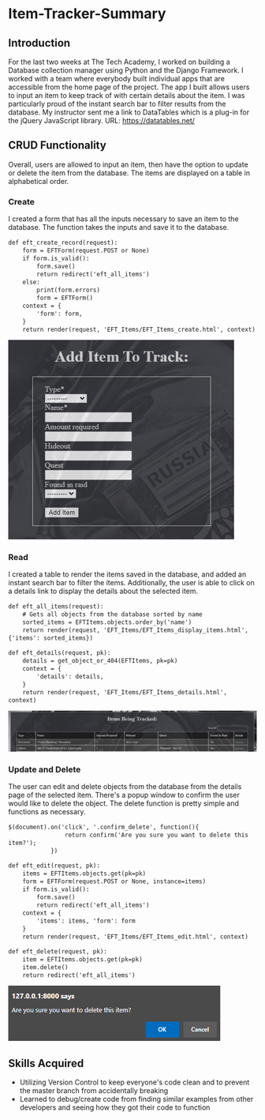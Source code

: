# Item-Tracker-Summary

## Introduction
For the last two weeks at The Tech Academy, I worked on building a Database collection manager using Python and the Django Framework. I worked with a team where everybody built individual apps that are accessible from the home page of the project. The app I built allows users to input an item to keep track of with certain details about the item. I was particularly proud of the instant search bar to filter results from the database. My instructor sent me a link to DataTables which is a plug-in for the jQuery JavaScript library. URL: https://datatables.net/

## CRUD Functionality
Overall, users are allowed to input an item, then have the option to update or delete the item from the database. The items are displayed on a table in alphabetical order.

### Create
I created a form that has all the inputs necessary to save an item to the database. The function takes the inputs and save it to the database.

```
def eft_create_record(request):
    form = EFTForm(request.POST or None)
    if form.is_valid():
        form.save()
        return redirect('eft_all_items')
    else:
        print(form.errors)
        form = EFTForm()
    context = {
        'form': form,
    }
    return render(request, 'EFT_Items/EFT_Items_create.html', context)
```
![Input Form](https://github.com/Borregito22/Item-Tracker-Summary/blob/main/Screenshots/160342.png?raw=true)

### Read
I created a table to render the items saved in the database, and added an instant search bar to filter the items. Additionally, the user is able to click on a details link to display the details about the selected item.

```
def eft_all_items(request):
    # Gets all objects from the database sorted by name
    sorted_items = EFTItems.objects.order_by('name')
    return render(request, 'EFT_Items/EFT_Items_display_items.html', {'items': sorted_items})
```
```
def eft_details(request, pk):
    details = get_object_or_404(EFTItems, pk=pk)
    context = {
        'details': details,
    }
    return render(request, 'EFT_Items/EFT_Items_details.html', context)
```
![Table](https://github.com/Borregito22/Item-Tracker-Summary/blob/main/Screenshots/163743.png?raw=true)

### Update and Delete
The user can edit and delete objects from the database from the details page of the selected item. There's a popup window to confirm the user would like to delete the object. The delete function is pretty simple and functions as necessary.

```
$(document).on('click', '.confirm_delete', function(){
                return confirm('Are you sure you want to delete this item?');
            })
```
```
def eft_edit(request, pk):
    items = EFTItems.objects.get(pk=pk)
    form = EFTForm(request.POST or None, instance=items)
    if form.is_valid():
        form.save()
        return redirect('eft_all_items')
    context = {
        'items': items, 'form': form
    }
    return render(request, 'EFT_Items/EFT_Items_edit.html', context)
```
```
def eft_delete(request, pk):
    item = EFTItems.objects.get(pk=pk)
    item.delete()
    return redirect('eft_all_items')
```
![Confirm Delete](https://github.com/Borregito22/Item-Tracker-Summary/blob/main/Screenshots/170108.png?raw=true)

## Skills Acquired
* Utilizing Version Control to keep everyone's code clean and to prevent the master branch from accidentally breaking
* Learned to debug/create code from finding similar examples from other developers and seeing how they got their code to function